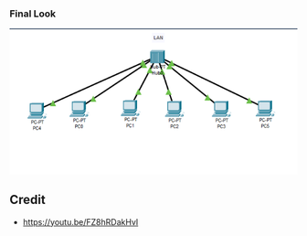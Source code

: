 ### Final Look
![lan-hub-screenshot](https://github.com/SalmaKHD/UopeopleProjects/blob/main/networking/lan-hub/final-result.PNG?raw=true)
## Credit
- https://youtu.be/FZ8hRDakHvI
